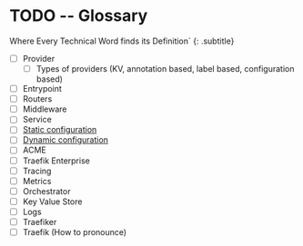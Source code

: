 # TODO -- Glossary

Where Every Technical Word finds its Definition`
{: .subtitle}

- [ ] Provider
    - [ ] Types of providers (KV, annotation based, label based, configuration based)
- [ ] Entrypoint
- [ ] Routers
- [ ] Middleware
- [ ] Service
- [ ] [Static configuration](getting-started/configuration-overview.md#the-static-configuration)
- [ ] [Dynamic configuration](getting-started/configuration-overview.md#the-dynamic-configuration)
- [ ] ACME
- [ ] Traefik Enterprise
- [ ] Tracing
- [ ] Metrics
- [ ] Orchestrator
- [ ] Key Value Store
- [ ] Logs
- [ ] Traefiker
- [ ] Traefik (How to pronounce)
